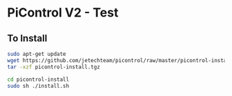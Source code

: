 # PiControl V2 - Test

## To Install

 ```bash
 sudo apt-get update
 wget https://github.com/jetechteam/picontrol/raw/master/picontrol-install.tgz
 tar -xzf picontrol-install.tgz
 ```

 ```bash
 cd picontrol-install
 sudo sh ./install.sh
 ``` 

